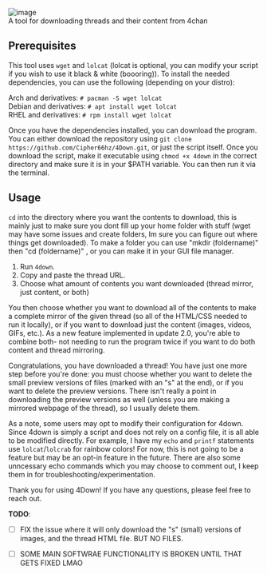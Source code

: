 ![image](https://github.com/user-attachments/assets/46150d51-795e-444b-a58c-1896317c0b06) <br>
A tool for downloading threads and their content from 4chan


## Prerequisites

This tool uses `wget` and `lolcat` (lolcat is optional, you can modify your script if you wish to use it black & white (boooring)).
To install the needed dependencies, you can use the following (depending on your distro):

Arch and derivatives: `# pacman -S wget lolcat`<br/>
Debian and derivatives: `# apt install wget lolcat`<br/>
RHEL and derivatives: `# rpm install wget lolcat`

Once you have the dependencies installed, you can download the program. You can either download the repository using `git clone https://github.com/Cipher66hz/4Down.git`, or just the script itself. Once you download the script, make it executable using `chmod +x 4down` in the correct directory and make sure it is in your $PATH variable. You can then run it via the terminal.

## Usage

`cd` into the directory where you want the contents to download, this is mainly just to make sure you dont fill up your home folder with stuff (wget may have some issues and create folders, Im sure you can figure out where things get downloaded). To make a folder you can use "mkdir (foldername)" then "cd (foldername)" , or you can make it in your GUI file manager.

1. Run `4down`.<br/>
2. Copy and paste the thread URL.<br/> 
3. Choose what amount of contents you want downloaded (thread mirror, just content, or both)

You then choose whether you want to download all of the contents to make a complete mirror of the given thread (so all of the HTML/CSS needed to run it locally), or if you want to download just the content (images, videos, GIFs, etc.). 
As a new feature implemented in update 2.0, you're able to combine both- not needing to run the program twice if you want to do both content and thread mirroring.

Congratulations, you have downloaded a thread! You have just one more step before you're done: you must choose whether you want to delete the small preview versions of files (marked with an "s" at the end), or if you want to delete the preview versions. There isn't really a point in downloading the preview versions as well (unless you are making a mirrored webpage of the thread), so I usually delete them.

As a note, some users may opt to modify their configuration for 4down. Since 4down is simply a script and does not rely on a config file, it is all able to be modified directly. For example, I have my `echo` and `printf` statements use `lolcat`/`lolcrab` for rainbow colors! For now, this is not going to be a feature but may be an opt-in feature in the future. There are also some unncessary echo commands which you may choose to comment out, I keep them in for troubleshooting/experimentation. 

Thank you for using 4Down! If you have any questions, please feel free to reach out.

**TODO**:
- [ ] FIX the issue where it will only download the "s" (small) versions of images, and the thread HTML file. BUT NO FILES.
- [ ] SOME MAIN SOFTWRAE FUNCTIONALITY IS BROKEN UNTIL THAT GETS FIXED LMAO
  
